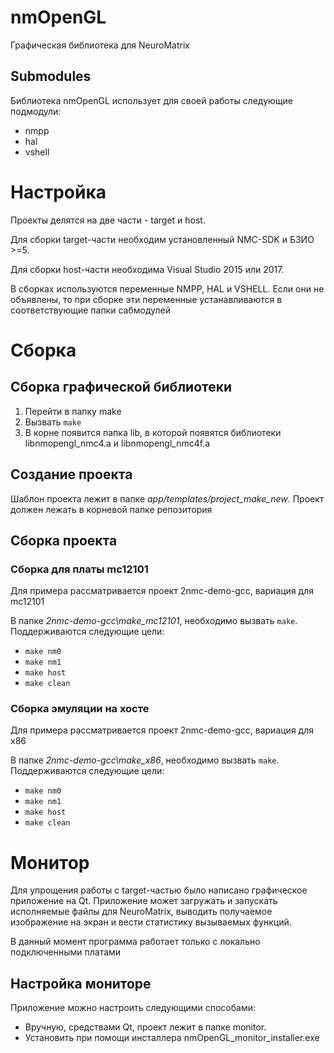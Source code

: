 # nmOpenGL

Графическая библиотека для NeuroMatrix

## Submodules
Библиотека nmOpenGL использует для своей работы следующие подмодули:
- nmpp
- hal
- vshell


# Настройка
Проекты делятся на две части - target и host.

Для сборки target-части необходим установленный NMC-SDK и БЗИО >=5.

Для сборки host-части необходима Visual Studio 2015 или 2017.

В сборках используются переменные NMPP, HAL и VSHELL. Если они не объявлены, то при сборке эти переменные устанавливаются в соответствующие папки сабмодулей

# Сборка
## Сборка графической библиотеки
1. Перейти в папку make
2. Вызвать `make`
3. В корне появится папка lib, в которой появятся библиотеки libnmopengl_nmc4.a и libnmopengl_nmc4f.a

## Создание проекта
Шаблон проекта лежит в папке *app/templates/project_make_new*. Проект должен лежать в корневой папке репозитория

## Сборка проекта
### Сборка для платы mc12101
Для примера рассматривается проект 2nmc-demo-gcc, вариация для mc12101

В папке *2nmc-demo-gcc\make_mc12101*, необходимо вызвать `make`. Поддерживаются следующие цели:
- `make nm0`
- `make nm1`
- `make host`
- `make clean`

### Сборка эмуляции на хосте
Для примера рассматривается проект 2nmc-demo-gcc, вариация для х86

В папке *2nmc-demo-gcc\make_x86*, необходимо вызвать `make`. Поддерживаются следующие цели:
- `make nm0`
- `make nm1`
- `make host`
- `make clean`

# Монитор
Для упрощения работы с target-частью было написано графическое приложение на Qt. Приложение может загружать и запускать исполняемые файлы для NeuroMatrix, выводить получаемое изображение на экран и вести статистику вызываемых функций. 

В данный момент программа работает только с локально подключенными платами

## Настройка мониторе
Приложение можно настроить следующими способами:
- Вручную, средствами Qt, проект лежит в папке monitor.
- Установить при помощи инсталлера nmOpenGL_monitor_installer.exe

